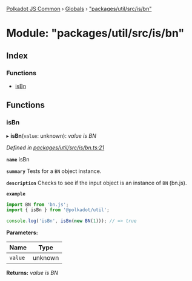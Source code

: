 [Polkadot JS Common](../README.md) › [Globals](../globals.md) › ["packages/util/src/is/bn"](_packages_util_src_is_bn_.md)

# Module: "packages/util/src/is/bn"

## Index

### Functions

* [isBn](_packages_util_src_is_bn_.md#isbn)

## Functions

###  isBn

▸ **isBn**(`value`: unknown): *value is BN*

*Defined in [packages/util/src/is/bn.ts:21](https://github.com/polkadot-js/common/blob/4111122c/packages/util/src/is/bn.ts#L21)*

**`name`** isBn

**`summary`** Tests for a `BN` object instance.

**`description`** 
Checks to see if the input object is an instance of `BN` (bn.js).

**`example`** 
<BR>

```javascript
import BN from 'bn.js';
import { isBn } from '@polkadot/util';

console.log('isBn', isBn(new BN(1))); // => true
```

**Parameters:**

Name | Type |
------ | ------ |
`value` | unknown |

**Returns:** *value is BN*
